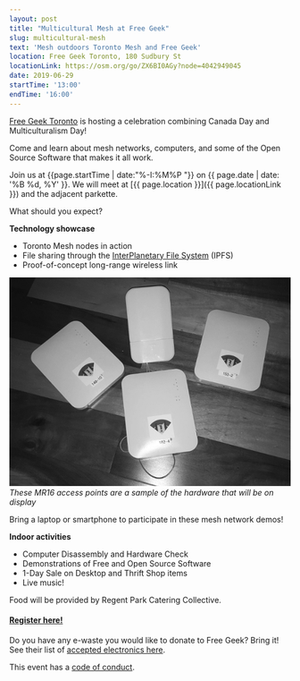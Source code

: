 ```yaml
---
layout: post
title: "Multicultural Mesh at Free Geek"
slug: multicultural-mesh
text: 'Mesh outdoors Toronto Mesh and Free Geek'
location: Free Geek Toronto, 180 Sudbury St
locationLink: https://osm.org/go/ZX6BI0AGy?node=4042949045
date: 2019-06-29
startTime: '13:00'
endTime: '16:00'
---
```


[Free Geek Toronto](https://www.freegeektoronto.org/) is hosting a celebration combining Canada Day and Multiculturalism Day!

Come and learn about mesh networks, computers, and some of the Open Source Software that makes it all work.

Join us at {{page.startTime | date:"%-I:%M%P "}} on {{ page.date | date: '%B %d, %Y' }}. We will meet at [{{ page.location }}]({{ page.locationLink }}) and the adjacent parkette.

What should you expect?

**Technology showcase**  
- Toronto Mesh nodes in action
- File sharing through the [InterPlanetary File System](https://ipfs.io/) (IPFS)
- Proof-of-concept long-range wireless link

![MR16 Radio Collection](/images/mr16-collection.jpg)  
*These MR16 access points are a sample of the hardware that will be on display*

Bring a laptop or smartphone to participate in these mesh network demos!

**Indoor activities**  
- Computer Disassembly and Hardware Check
- Demonstrations of Free and Open Source Software
- 1-Day Sale on Desktop and Thrift Shop items
- Live music!

Food will be provided by Regent Park Catering Collective.

#### [Register here!](https://www.eventbrite.com/e/celebrate-technology-tickets-63357783837) 

Do you have any e-waste you would like to donate to Free Geek? Bring it! See their list of [accepted electronics here](https://www.freegeektoronto.org/pick-up/).

This event has a [code of conduct](/code-of-conduct/).
